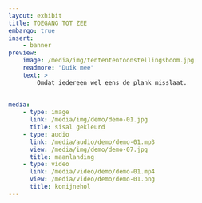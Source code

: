 ```yaml
---
layout: exhibit
title: TOEGANG TOT ZEE
embargo: true
insert:
    - banner
preview: 
    image: /media/img/tentententoonstellingsboom.jpg
    readmore: "Duik mee"
    text: >
        Omdat iedereen wel eens de plank misslaat.
        
        
media:
    - type: image
      link: /media/img/demo/demo-01.jpg
      title: sisal gekleurd
    - type: audio
      link: /media/audio/demo/demo-01.mp3
      view: /media/img/demo/demo-07.jpg
      title: maanlanding
    - type: video
      link: /media/video/demo/demo-01.mp4
      view: /media/video/demo/demo-01.png
      title: konijnehol
---
```

